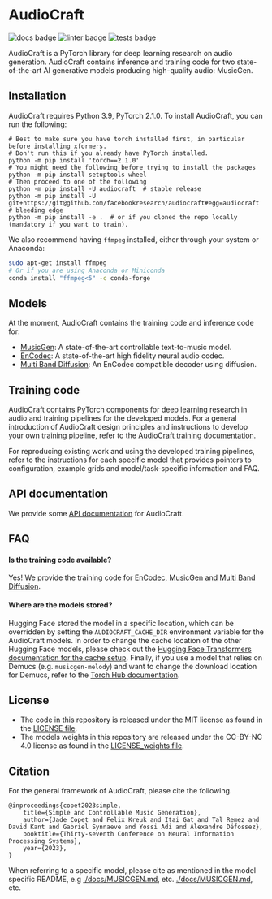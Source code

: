 # AudioCraft

![docs badge](https://github.com/facebookresearch/audiocraft/workflows/audiocraft_docs/badge.svg)
![linter badge](https://github.com/facebookresearch/audiocraft/workflows/audiocraft_linter/badge.svg)
![tests badge](https://github.com/facebookresearch/audiocraft/workflows/audiocraft_tests/badge.svg)

AudioCraft is a PyTorch library for deep learning research on audio generation. AudioCraft contains inference and training code
for two state-of-the-art AI generative models producing high-quality audio: MusicGen.

## Installation

AudioCraft requires Python 3.9, PyTorch 2.1.0. To install AudioCraft, you can run the following:

```shell
# Best to make sure you have torch installed first, in particular before installing xformers.
# Don't run this if you already have PyTorch installed.
python -m pip install 'torch==2.1.0'
# You might need the following before trying to install the packages
python -m pip install setuptools wheel
# Then proceed to one of the following
python -m pip install -U audiocraft  # stable release
python -m pip install -U git+https://git@github.com/facebookresearch/audiocraft#egg=audiocraft  # bleeding edge
python -m pip install -e .  # or if you cloned the repo locally (mandatory if you want to train).
```

We also recommend having `ffmpeg` installed, either through your system or Anaconda:

```bash
sudo apt-get install ffmpeg
# Or if you are using Anaconda or Miniconda
conda install "ffmpeg<5" -c conda-forge
```

## Models

At the moment, AudioCraft contains the training code and inference code for:

- [MusicGen](./docs/MUSICGEN.md): A state-of-the-art controllable text-to-music model.
- [EnCodec](./docs/ENCODEC.md): A state-of-the-art high fidelity neural audio codec.
- [Multi Band Diffusion](./docs/MBD.md): An EnCodec compatible decoder using diffusion.

## Training code

AudioCraft contains PyTorch components for deep learning research in audio and training pipelines for the developed models.
For a general introduction of AudioCraft design principles and instructions to develop your own training pipeline, refer to
the [AudioCraft training documentation](./docs/TRAINING.md).

For reproducing existing work and using the developed training pipelines, refer to the instructions for each specific model
that provides pointers to configuration, example grids and model/task-specific information and FAQ.

## API documentation

We provide some [API documentation](https://facebookresearch.github.io/audiocraft/api_docs/audiocraft/index.html) for AudioCraft.

## FAQ

#### Is the training code available?

Yes! We provide the training code for [EnCodec](./docs/ENCODEC.md), [MusicGen](./docs/MUSICGEN.md) and [Multi Band Diffusion](./docs/MBD.md).

#### Where are the models stored?

Hugging Face stored the model in a specific location, which can be overridden by setting the `AUDIOCRAFT_CACHE_DIR` environment variable for the AudioCraft models.
In order to change the cache location of the other Hugging Face models, please check out the [Hugging Face Transformers documentation for the cache setup](https://huggingface.co/docs/transformers/installation#cache-setup).
Finally, if you use a model that relies on Demucs (e.g. `musicgen-melody`) and want to change the download location for Demucs, refer to the [Torch Hub documentation](https://pytorch.org/docs/stable/hub.html#where-are-my-downloaded-models-saved).

## License

- The code in this repository is released under the MIT license as found in the [LICENSE file](LICENSE).
- The models weights in this repository are released under the CC-BY-NC 4.0 license as found in the [LICENSE_weights file](LICENSE_weights).

## Citation

For the general framework of AudioCraft, please cite the following.

```
@inproceedings{copet2023simple,
    title={Simple and Controllable Music Generation},
    author={Jade Copet and Felix Kreuk and Itai Gat and Tal Remez and David Kant and Gabriel Synnaeve and Yossi Adi and Alexandre Défossez},
    booktitle={Thirty-seventh Conference on Neural Information Processing Systems},
    year={2023},
}
```

When referring to a specific model, please cite as mentioned in the model specific README, e.g
[./docs/MUSICGEN.md](./docs/MUSICGEN.md), etc.
[./docs/MUSICGEN.md](./docs/MUSICGEN.md), etc.
